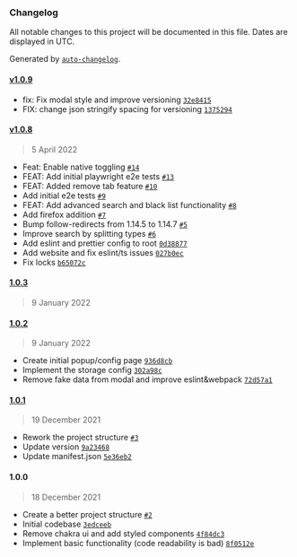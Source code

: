 ### Changelog

All notable changes to this project will be documented in this file. Dates are displayed in UTC.

Generated by [`auto-changelog`](https://github.com/CookPete/auto-changelog).

#### [v1.0.9](https://github.com/Blagoj5/Tab-Master/compare/v1.0.8...v1.0.9)

- fix: Fix modal style and improve versioning [`32e8415`](https://github.com/Blagoj5/Tab-Master/commit/32e8415c517e65e04f8edc4a7593f15452d9d4bd)
- FIX: change json stringify spacing for versioning [`1375294`](https://github.com/Blagoj5/Tab-Master/commit/13752941f3164ba4193da15a24f9d5fabee2161e)

#### [v1.0.8](https://github.com/Blagoj5/Tab-Master/compare/1.0.3...v1.0.8)

> 5 April 2022

- Feat: Enable native toggling [`#14`](https://github.com/Blagoj5/Tab-Master/pull/14)
- FEAT: Add initial playwright e2e tests [`#13`](https://github.com/Blagoj5/Tab-Master/pull/13)
- FEAT: Added remove tab feature [`#10`](https://github.com/Blagoj5/Tab-Master/pull/10)
- Add initial e2e tests [`#9`](https://github.com/Blagoj5/Tab-Master/pull/9)
- FEAT: Add advanced search and black list functionality [`#8`](https://github.com/Blagoj5/Tab-Master/pull/8)
- Add firefox addition [`#7`](https://github.com/Blagoj5/Tab-Master/pull/7)
- Bump follow-redirects from 1.14.5 to 1.14.7 [`#5`](https://github.com/Blagoj5/Tab-Master/pull/5)
- Improve search by splitting types [`#6`](https://github.com/Blagoj5/Tab-Master/pull/6)
- Add eslint and prettier config  to root [`0d38877`](https://github.com/Blagoj5/Tab-Master/commit/0d38877c975593be121ac062f0a7d49938750294)
- Add website and fix eslint/ts issues [`027b0ec`](https://github.com/Blagoj5/Tab-Master/commit/027b0ecc4b63b6ec668d34a3b3f8dce452ae14f7)
- Fix locks [`b65072c`](https://github.com/Blagoj5/Tab-Master/commit/b65072c801377b59e11c18b87125aac31f1c8e5e)

#### [1.0.3](https://github.com/Blagoj5/Tab-Master/compare/1.0.2...1.0.3)

> 9 January 2022

#### [1.0.2](https://github.com/Blagoj5/Tab-Master/compare/1.0.1...1.0.2)

> 9 January 2022

- Create initial popup/config page [`936d8cb`](https://github.com/Blagoj5/Tab-Master/commit/936d8cbc2be9923ce16f1251256d653d5fb75028)
- Implement the storage config [`302a98c`](https://github.com/Blagoj5/Tab-Master/commit/302a98cf7d49835ecc05aacf42ca4fb3bf880a64)
- Remove fake data from modal and improve eslint&webpack [`72d57a1`](https://github.com/Blagoj5/Tab-Master/commit/72d57a1edbb7ff597cee492d364e029d472d69ad)

#### [1.0.1](https://github.com/Blagoj5/Tab-Master/compare/1.0.0...1.0.1)

> 19 December 2021

- Rework the project structure [`#3`](https://github.com/Blagoj5/Tab-Master/pull/3)
- Update version [`9a23468`](https://github.com/Blagoj5/Tab-Master/commit/9a2346853354d91399d52fe479008611fea84c8c)
- Update manifest.json [`5e36eb2`](https://github.com/Blagoj5/Tab-Master/commit/5e36eb2bae8b119a1e4f741c4b070191adf45933)

#### 1.0.0

> 18 December 2021

- Create a better project structure [`#2`](https://github.com/Blagoj5/Tab-Master/pull/2)
- Initial codebase [`3edceeb`](https://github.com/Blagoj5/Tab-Master/commit/3edceebdcbe4568b1b3fb27fe5d198230f0dda22)
- Remove chakra ui and add styled components [`4f84dc3`](https://github.com/Blagoj5/Tab-Master/commit/4f84dc376301ce3c9a79acc400882ac3560d128f)
- Implement basic functionality (code readability is bad) [`8f0512e`](https://github.com/Blagoj5/Tab-Master/commit/8f0512e5d4b83076e358ca86e6a7864f873826ae)
